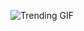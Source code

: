 
<!-- GIF_SECTION -->
![Trending GIF](https://media0.giphy.com/media/v1.Y2lkPThiYjIxNzcyc3FzdHp3YWxibmYyaTdzdW82dW83OXJnaHZyN3E3OGFqZ2UwbjM2bSZlcD12MV9naWZzX3NlYXJjaCZjdD1n/M0LSVgFzV8x86iQonb/giphy.gif)
<!-- END_GIF_SECTION -->
